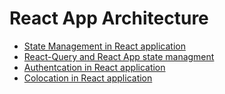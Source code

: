 
# React App Architecture

- [State Management in React application](https://www.youtube.com/watch?v=zpUMRsAO6-Y&ab_channel=freeCodeCampTalks)
- [React-Query and React App state managment](https://www.youtube.com/watch?v=seU46c6Jz7E&ab_channel=ReactConferencesbyGitNation)
- [Authentcation in React application](https://kentcdodds.com/blog/authentication-in-react-applications)
- [Colocation in React application](https://kentcdodds.com/blog/colocation)
